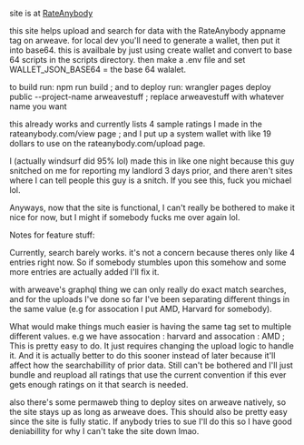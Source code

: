 site is at [RateAnybody](https://rateanybody.com)

this site helps upload and search for data with the RateAnybody appname tag on arweave.
for local dev you'll need to generate a wallet, then put it into base64. this is availbale by just using create wallet and convert to base 64 scripts in the scripts directory.
then make a .env file and set WALLET_JSON_BASE64 =  the base 64 walalet. 

to build run: npm run build ; and to deploy run: wrangler pages deploy public --project-name arweavestuff ; replace arweavestuff with whatever name you want

this already works and currently lists 4 sample ratings I made in the rateanybody.com/view page ; and I put up a system wallet with like 19 dollars to use on the rateanybody.com/upload page.

I (actually windsurf did 95% lol) made this in like one night because this guy snitched on me for reporting my landlord 3 days prior, and there aren't sites where I can tell people this guy is a snitch. If you see this, fuck you michael lol.

Anyways, now that the site is functional, I can't really be bothered to make it nice for now, but I might if somebody fucks me over again lol.

Notes for feature stuff:

Currently, search barely works. it's not a concern because theres only like 4 entries right now. So
if somebody stumbles upon this somehow and some more entries are actually added I'll fix it.

with arweave's graphql thing we can only really do exact match searches, and for the uploads I've done so far I've been separating different things in the same value (e.g for assocation I put AMD, Harvard for somebody).

What would make things much easier is having the same tag set to multiple different values. e.g we have assocation : harvard and assocation : AMD ; This is pretty easy to do. It just requires changing the upload logic to handle it. And it is actually better to do this sooner instead of later because it'll affect how the
searchabillity of prior data. Still can't be bothered and I'll just bundle and reupload all ratings that use the current convention if this ever gets enough ratings on it that search is needed.

also there's some permaweb thing to deploy sites on arweave natively, so the site stays up as long as arweave does. This should also be pretty easy since the site is fully static.
If anybody tries to sue I'll do this so I have good deniabillity for why I can't take the site down lmao.